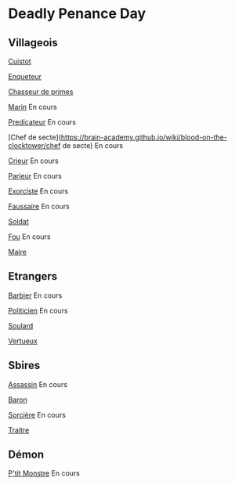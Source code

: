 # Deadly Penance Day

## Villageois

[Cuistot](https://brain-academy.github.io/wiki/blood-on-the-clocktower/cuistot)

[Enqueteur](https://brain-academy.github.io/wiki/blood-on-the-clocktower/enqueteur)

[Chasseur de primes](https://brain-academy.github.io/wiki/blood-on-the-clocktower/chasseurdeprimes)

[Marin](https://brain-academy.github.io/wiki/blood-on-the-clocktower/marin) En cours

[Predicateur](https://brain-academy.github.io/wiki/blood-on-the-clocktower/predicateur) En cours

[Chef de secte](https://brain-academy.github.io/wiki/blood-on-the-clocktower/chef de secte) En cours

[Crieur](https://brain-academy.github.io/wiki/blood-on-the-clocktower/crieur) En cours

[Parieur](https://brain-academy.github.io/wiki/blood-on-the-clocktower/parieur) En cours

[Exorciste](https://brain-academy.github.io/wiki/blood-on-the-clocktower/exorciste) En cours

[Faussaire](https://brain-academy.github.io/wiki/blood-on-the-clocktower/faussaire) En cours

[Soldat](https://brain-academy.github.io/wiki/blood-on-the-clocktower/soldat)

[Fou](https://brain-academy.github.io/wiki/blood-on-the-clocktower/fou) En cours

[Maire](https://brain-academy.github.io/wiki/blood-on-the-clocktower/maire)

## Etrangers

[Barbier](https://brain-academy.github.io/wiki/blood-on-the-clocktower/barbier) En cours

[Politicien](https://brain-academy.github.io/wiki/blood-on-the-clocktower/politicien) En cours

[Soulard](https://brain-academy.github.io/wiki/blood-on-the-clocktower/soulard)

[Vertueux](https://brain-academy.github.io/wiki/blood-on-the-clocktower/vertueux)

## Sbires

[Assassin](https://brain-academy.github.io/wiki/blood-on-the-clocktower/assassin) En cours

[Baron](https://brain-academy.github.io/wiki/blood-on-the-clocktower/baron)

[Sorcière](https://brain-academy.github.io/wiki/blood-on-the-clocktower/sorciere) En cours

[Traitre](https://brain-academy.github.io/wiki/blood-on-the-clocktower/traitre) 

## Démon

[P'tit Monstre](https://brain-academy.github.io/wiki/blood-on-the-clocktower/ptitmonstre) En cours
